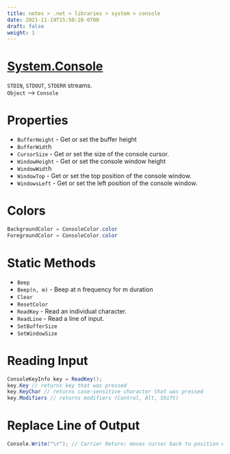 ```yaml
---
title: notes > .net > libraries > system > console
date: 2021-11-19T15:50:28-0700
draft: false
weight: 1
---
```

# [System.Console](https://docs.microsoft.com/en-us/dotnet/api/system.console?view=net-6.0)
`STDIN`, `STDOUT`, `STDERR` streams.  
`Object` –> `Console`

# Properties
- `BufferHeight` - Get or set the buffer height
- `BufferWidt`h
- `CursorSize` - Get or set the size of the console cursor.
- `WindowHeight` - Get or set the console window height
- `WindowWidt`h
- `WindowTop` - Get or set the top position of the console window.
- `WindowsLeft` - Get or set the left position of the console window.

# Colors
```cs
BackgroundColor = ConsoleColor.color
ForegroundColor = ConsoleColor.color
```

# Static Methods
- `Beep`
- `Beep(n, m)` - Beep at n frequency for m duration
- `Clear`
- `ResetColor`
- `ReadKey` - Read an individual character.
- `ReadLine` - Read a line of input.
- `SetBufferSize`
- `SetWindowSize`

# Reading Input
```cs
ConsoleKeyInfo key = ReadKey();
key.Key // returns key that was pressed
key.KeyChar // returns case-sensitive character that was pressed
key.Modifiers // returns modifiers (Control, Alt, Shift)
```

# Replace Line of Output
```cs
Console.Write("\r"); // Carrier Return; moves cursor back to position #1 on current line
```

